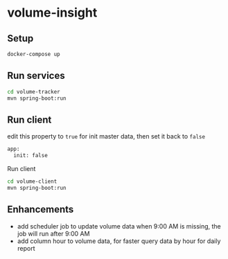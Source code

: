 # volume-insight

## Setup

```bash 
docker-compose up
```

## Run services

```bash
cd volume-tracker
mvn spring-boot:run
```

## Run client

edit this property to ```true``` for init master data, then set it back to ```false```

```bash
app:
  init: false
```

Run client

```bash
cd volume-client
mvn spring-boot:run
```

## Enhancements

* add scheduler job to update volume data when 9:00 AM is missing, the job will run after 9:00 AM
* add column hour to volume data, for faster query data by hour for daily report